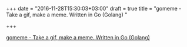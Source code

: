 +++
date = "2016-11-28T15:30:03+03:00"
draft = true
title = "gomeme - Take a gif, make a meme. Written in Go (Golang) "

+++

<p><a href="https://t.co/hFSMR6pC0T">gomeme - Take a gif, make a meme. Written in Go (Golang) </a></p>
